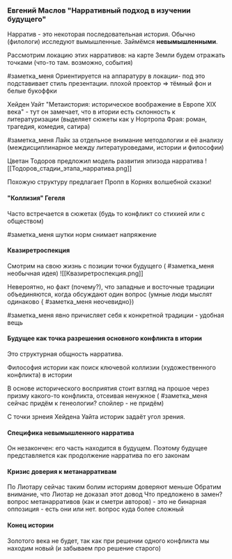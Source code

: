 ### Евгений Маслов "Нарративный подход в изучении будущего"

Нарратив - это некоторая последовательная история. Обычно (филологи) исследуют вымышленные. Займёмся **невымышленными**.

Рассмотрим локацию этих нарративов: на карте Земли будем отражать точками (что-то там. возможно, события)

#заметка_меня Ориентируется на аппаратуру в локации- под это подставивает стиль презентации. плохой проектор => тёмный фон и белые букоффки

Хейден Уайт "Метаистория: историческое воображение в Европе XIX века" - тут он замечает, что в итории есть склонность к литературизации (выделяет сюжеты как у Нортропа Фрая: роман, трагедия, комедия, сатира)

#заметка_меня Лайк за отдельное внимание методологии и её анализу (междисциплинарное между литературоведами, истории и философии)

Цветан Тодоров предложил модель развития эпизода нарратива
![[Тодоров_стадии_этапа_нарратива.png]]

Похожую структуру предлагает Пропп в Корнях волшебной сказки!

#### "Коллизия" Гегеля
Часто встречается в сюжетах (будь то конфликт со стихией или с обществом)

#заметка_меня шутки норм снимает напряжение

#### Квазиретроспекция
Смотрим на свою жизнь с позиции точки будущего ( #заметка_меня необычная идея)
![[Квазиретроспекция.png]]

Невероятно, но факт (почему?), что западные и восточные традиции объединяются, когда обсуждают один вопрос (умные люди мыслят одинаково { #заметка_меня  неочевидно})

#заметка_меня явно причисляет себя к конкретной традиции - удобная вещь

#### Будущее как точка разрешения основного конфликта в итории
Это структурная общность нарратива.

Философия истории как поиск ключевой коллизии (художественного конфликта) в истории

В основе исторического восприятия стоит взгляд на прошое через призму какого-то конфликта, отсеивая ненужное ( #заметка_меня сейчас придём к генеологии? спойлер - не придём)

С точки зрнеия Хейдена Уайта историк задаёт угол зрения.

#### Специфика невымышленного нарратива
Он незакончен: его часть находится в будущем. Поэтому будущее представляется как продолжение нарратива по его законам

#### Кризис доверия к метанарративам
По Лиотару сейчас таким болим историям доверяют меньше
Обратим внимание, что Лиотар не доказал этот довод
Что предложено в замен?
вопрос метанарративов (как и сметри авторов) - это не бинарная оппозиция - есть они или нет. вопрос куда более сложный

#### Конец истории
Золотого века не будет, так как при решении одного конфликта мы находим новый (и забываем про решение старого)

